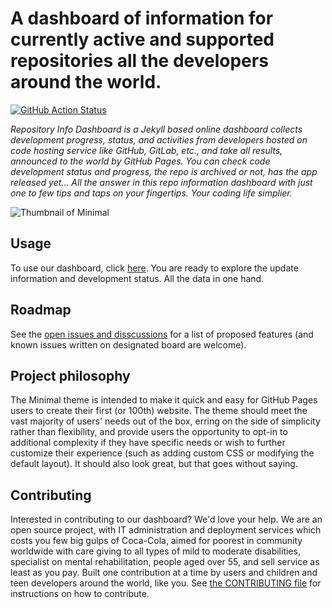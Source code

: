 # A dashboard of information for currently active and supported repositories all the developers around the world.

[![GitHub Action Status](https://github.com/mrpoons-studio/repo.info/actions/workflows/jekyll-gh-pages.yml/badge.svg)](https://github.com/mrpoons-studio/repo.info/actions/workflows/jekyll-gh-pages.yml)

*Repository Info Dashboard is a Jekyll based online dashboard collects development progress, status, and activities from developers hosted on code hosting service like GitHub, GitLab, etc., and take all results, announced to the world by GitHub Pages. You can check code development status and progress, the repo is archived or not, has the app released yet... All the answer in this repo information dashboard with just one to few tips and taps on your fingertips. Your coding life simplier.*

![Thumbnail of Minimal](thumbnail.png)

## Usage

To use our dashboard, click [here](https://mrpoons-studio.github.io/repo.info). You are ready to explore the update information and development status. All the data in one hand.

## Roadmap

See the [open issues and disscussions](https://github.com/mrpoons-studio/cloud-infrastructure.on.android.using-termux.discuss-board/discuss) for a list of proposed features (and known issues written on designated board are welcome).

## Project philosophy

The Minimal theme is intended to make it quick and easy for GitHub Pages users to create their first (or 100th) website. The theme should meet the vast majority of users' needs out of the box, erring on the side of simplicity rather than flexibility, and provide users the opportunity to opt-in to additional complexity if they have specific needs or wish to further customize their experience (such as adding custom CSS or modifying the default layout). It should also look great, but that goes without saying.
## Contributing

Interested in contributing to our dashboard? We'd love your help. We are an open source project, with IT administration and deployment services which costs you few big gulps of Coca-Cola, aimed for poorest in community worldwide with care giving to all types of mild to moderate disabilities, specialist on mental rehabilitation, people aged over 55, and sell service as least as you pay. Built one contribution at a time by users and children and teen developers around the world, like you. See [the CONTRIBUTING file](docs/CONTRIBUTING.md) for instructions on how to contribute.
